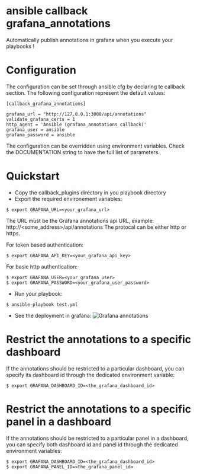 # ansible callback grafana_annotations

Automatically publish annotations in grafana when you execute your playbooks !

# Configuration

The configuration can be set through ansible cfg by declaring te callback section.
The following configuration represent the default values:

```
[callback_grafana_annotations]

grafana_url = "http://127.0.0.1:3000/api/annotations"
validate_grafana_certs = 1
http_agent = 'Ansible (grafana_annotations callback)'
grafana_user = ansible
grafana_password = ansible
```

The configuration can be overridden using environment variables.
Check the DOCUMENTATION string to have the full list of parameters.

# Quickstart

* Copy the callback_plugins directory in you playbook directory
* Export the required environement variables:

```
$ export GRAFANA_URL=<your_grafana_url>
```

The URL must be the Grafana annotations api URL, example: http://<some_address>/api/annotations
The protocal can be either http or https.

For token based authentication:

```
$ export GRAFANA_API_KEY=<your_grafana_api_key>
```

For basic http authentication:

```
$ export GRAFANA_USER=<your_grafana_user>
$ export GRAFANA_PASSWORD=<your_grafana_user_password>
```

* Run your playbook:
```
$ ansible-playbook test.yml
```
* See the deployment in grafana:
![Grafana annotations](/screenshot/result.png)

# Restrict the annotations to a specific dashboard

If the annotations should be restricted to a particular dashboard, you can
specify its dashboard id through the dedicated environment variable:

```
$ export GRAFANA_DASHBOARD_ID=<the_grafana_dashboard_id>
```

# Restrict the annotations to a specific panel in a dashboard

If the annotations should be restricted to a particular panel in a dashboard, you can
specify both dashboard id and panel id through the dedicated environment variables:

```
$ export GRAFANA_DASHBOARD_ID=<the_grafana_dashboard_id>
$ export GRAFANA_PANEL_ID=<the_grafana_panel_id>
```
